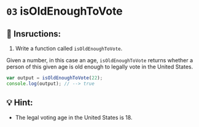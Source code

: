 # `03` isOldEnoughToVote

## 📝 Insructions:

1. Write a function called `isOldEnoughToVote`.

Given a number, in this case an age, `isOldEnoughToVote` returns whether a person of this given age is old enough to legally vote in the United States.

```Javascript
var output = isOldEnoughToVote(22);
console.log(output); // --> true
```

## 💡 Hint:

+ The legal voting age in the United States is 18.